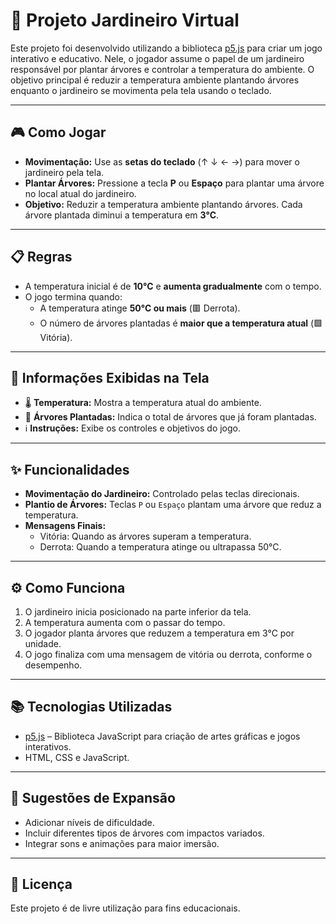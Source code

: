 # 🌳 Projeto Jardineiro Virtual

Este projeto foi desenvolvido utilizando a biblioteca [p5.js](https://p5js.org/) para criar um jogo interativo e educativo. Nele, o jogador assume o papel de um jardineiro responsável por plantar árvores e controlar a temperatura do ambiente. O objetivo principal é reduzir a temperatura ambiente plantando árvores enquanto o jardineiro se movimenta pela tela usando o teclado.

---

## 🎮 Como Jogar

- **Movimentação:** Use as **setas do teclado** (↑ ↓ ← →) para mover o jardineiro pela tela.  
- **Plantar Árvores:** Pressione a tecla **P** ou **Espaço** para plantar uma árvore no local atual do jardineiro.  
- **Objetivo:** Reduzir a temperatura ambiente plantando árvores. Cada árvore plantada diminui a temperatura em **3°C**.

---

## 📋 Regras

- A temperatura inicial é de **10°C** e **aumenta gradualmente** com o tempo.
- O jogo termina quando:
  - A temperatura atinge **50°C ou mais** (🟥 Derrota).
  - O número de árvores plantadas é **maior que a temperatura atual** (🟩 Vitória).

---

## 🧾 Informações Exibidas na Tela

- 🌡️ **Temperatura:** Mostra a temperatura atual do ambiente.
- 🌲 **Árvores Plantadas:** Indica o total de árvores que já foram plantadas.
- ℹ️ **Instruções:** Exibe os controles e objetivos do jogo.

---

## ✨ Funcionalidades

- **Movimentação do Jardineiro:** Controlado pelas teclas direcionais.
- **Plantio de Árvores:** Teclas `P` ou `Espaço` plantam uma árvore que reduz a temperatura.
- **Mensagens Finais:**
  - Vitória: Quando as árvores superam a temperatura.
  - Derrota: Quando a temperatura atinge ou ultrapassa 50°C.

---

## ⚙️ Como Funciona

1. O jardineiro inicia posicionado na parte inferior da tela.
2. A temperatura aumenta com o passar do tempo.
3. O jogador planta árvores que reduzem a temperatura em 3°C por unidade.
4. O jogo finaliza com uma mensagem de vitória ou derrota, conforme o desempenho.

---

## 📚 Tecnologias Utilizadas

- [p5.js](https://p5js.org/) – Biblioteca JavaScript para criação de artes gráficas e jogos interativos.
- HTML, CSS e JavaScript.

---

## 🚀 Sugestões de Expansão

- Adicionar níveis de dificuldade.
- Incluir diferentes tipos de árvores com impactos variados.
- Integrar sons e animações para maior imersão.

---

## 📄 Licença

Este projeto é de livre utilização para fins educacionais.
